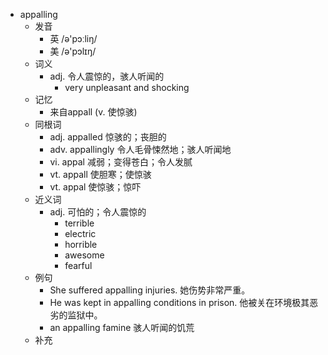 - appalling
  - 发音
    - 英 /ə'pɔːliŋ/
    - 美 /ə'pɔlɪŋ/
  - 词义
    - adj. 令人震惊的，骇人听闻的
      - very unpleasant and shocking
  - 记忆
    - 来自appall (v. 使惊骇)
  - 同根词
    - adj. appalled 惊骇的；丧胆的
    - adv. appallingly 令人毛骨悚然地；骇人听闻地
    - vi. appal 减弱；变得苍白；令人发腻
    - vt. appall 使胆寒；使惊骇
    - vt. appal 使惊骇；惊吓
  - 近义词
    - adj. 可怕的；令人震惊的
      - terrible
      - electric
      - horrible
      - awesome
      - fearful
  - 例句
    - She suffered appalling injuries. 她伤势非常严重。
    - He was kept in appalling conditions in prison. 他被关在环境极其恶劣的监狱中。
    - an appalling famine 骇人听闻的饥荒
  - 补充